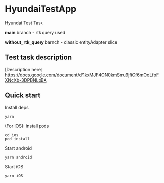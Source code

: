 # HyundaiTestApp
Hyundai Test Task

**main** branch - rtk query used

**without_rtk_query** barnch - classic entityAdapter slice

## Test task description
[Description here] https://docs.google.com/document/d/1kxMJF4ON0kmSmu9jfiCf6mOoLfpFXNcXb-3DPBNLoBA

## Quick start

Install deps
```
yarn
```

(For iOS): install pods
```
cd ios
pod install
```

Start android
```
yarn android
```

Start iOS
```
yarn iOS
```
